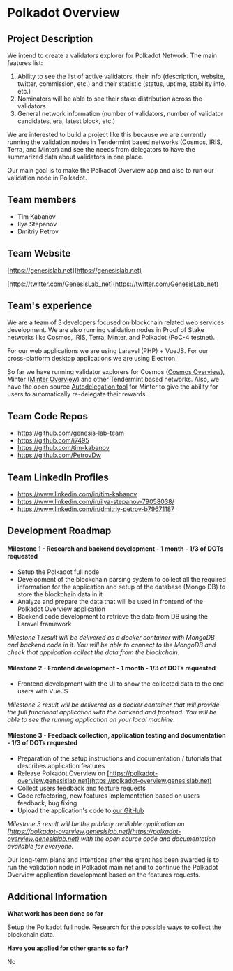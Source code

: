 # Polkadot Overview

## Project Description
We intend to create a validators explorer for Polkadot Network. The main features list:

1. Ability to see the list of active validators, their info (description, website, twitter, commission, etc.) and their statistic (status, uptime, stability info,  etc.)
2. Nominators will be able to see their stake distribution across the validators
3. General network information (number of validators, number of validator candidates, era, latest block, etc.)

We are interested to build a project like this because we are currently running the validation nodes in Tendermint based networks (Cosmos, IRIS, Terra, and Minter) and see the needs from delegators to have the summarized data about validators in one place.

Our main goal is to make the Polkadot Overview app and also to run our validation node in Polkadot.

## Team members
* Tim Kabanov
* Ilya Stepanov
* Dmitriy Petrov

## Team Website	
[https://genesislab.net](https://genesislab.net)

[https://twitter.com/GenesisLab_net](https://twitter.com/GenesisLab_net)

## Team's experience
We are a team of 3 developers focused on blockchain related web services development. We are also running validation nodes in Proof of Stake networks like Cosmos, IRIS, Terra, Minter, and Polkadot (PoC-4 testnet).

For our web applications we are using Laravel (PHP) + VueJS. For our cross-platform desktop applications we are using Electron.

So far we have running validator explorers for Cosmos ([Cosmos Overview](https://cosmos-overview.genesislab.net/)), Minter ([Minter Overview](https://overview.minter.store/)) and other Tendermint based networks. Also, we have the open source [Autodelegation tool](https://github.com/genesis-lab-team/minter-autodelegator) for Minter to give the ability for users to automatically re-delegate their rewards.

## Team Code Repos
* https://github.com/genesis-lab-team
* https://github.com/i7495
* https://github.com/tim-kabanov
* https://github.com/PetrovDw

## Team LinkedIn Profiles
* https://www.linkedin.com/in/tim-kabanov
* https://www.linkedin.com/in/ilya-stepanov-79058038/
* https://www.linkedin.com/in/dmitriy-petrov-b79671187

## Development Roadmap
#### Milestone 1 - Research and backend development - 1 month - 1/3 of DOTs requested
* Setup the Polkadot full node
* Development of the blockchain parsing system to collect all the required information for the application and setup of the database (Mongo DB) to store the blockchain data in it
* Analyze and prepare the data that will be used in frontend of the Polkadot Overview application
* Backend code development to retrieve the data from DB using the Laravel framework

*Milestone 1 result will be delivered as a docker container with MongoDB and backend code in it. You will be able to connect to the MongoDB and check that application collect the data from the blockchain.*

#### Milestone 2 - Frontend development - 1 month - 1/3 of DOTs requested
* Frontend development with the UI to show the collected data to the end users with VueJS

*Milestone 2 result will be delivered as a docker container that will provide the full functional application with the backend and frontend. You will be able to see the running application on your local machine.*

#### Milestone 3 - Feedback collection, application testing and documentation - 1/3 of DOTs requested
* Preparation of the setup instructions and documentation / tutorials that describes application features
* Release Polkadot Overview on [https://polkadot-overview.genesislab.net](https://polkadot-overview.genesislab.net)
* Collect users feedback and feature requests
* Code refactoring, new features implementation based on users feedback, bug fixing
* Upload the application's code to [our GitHub](https://github.com/genesis-lab-team)

*Milestone 3 result will be the publicly available application on [https://polkadot-overview.genesislab.net](https://polkadot-overview.genesislab.net) with the open source code and documentation available for everyone.*

Our long-term plans and intentions after the grant has been awarded is to run the validation node in Polkadot main net and to continue the Polkadot Overview application development based on the features requests.

## Additional Information

**What work has been done so far**

Setup the Polkadot full node. Research for the possible ways to collect the blockchain data.

**Have you applied for other grants so far?**

No
